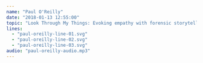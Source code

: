 ```yaml
---
name: "Paul O'Reilly"
date: "2018-01-13 12:55:00"
topic: "Look Through My Things: Evoking empathy with forensic storytelling."
lines: 
  - "paul-oreilly-line-01.svg"
  - "paul-oreilly-line-02.svg"
  - "paul-oreilly-line-03.svg"
audio: "paul-oreilly-audio.mp3"
---
```


